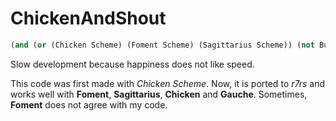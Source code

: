 # ChickenAndShout

```scheme
(and (or (Chicken Scheme) (Foment Scheme) (Sagittarius Scheme)) (not Bugs) (I hope))
```

Slow development because happiness does not like speed.

This code was first made with _Chicken Scheme_. Now, it is ported to _r7rs_ and works well 
with __Foment__, __Sagittarius__, __Chicken__ and __Gauche__.
Sometimes, __Foment__ does not agree with my code.
